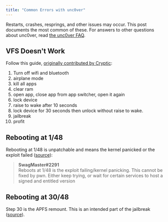 ```yaml
---
title: "Common Errors with unc0ver"
---
```


Restarts, crashes, resprings, and other issues may occur. This post documents the most common of these. For answers to other questions about unc0ver, read [the unc0ver FAQ](unc0ver-faq).

## VFS Doesn't Work

Follow this guide, [originally contributed by Cryptic](https://discordapp.com/channels/349243932447604736/500765231891611649/500808505561710594):

1. Turn off wifi and bluetooth
2. airplane mode
3. kill all apps
4. clear ram
5. open app, close app from app switcher, open it again
6. lock device
7. raise to wake after 10 seconds
8. lock device for 30 seconds then unlock without raise to wake.
9. jailbreak
10. profit

## Rebooting at 1/48

Rebooting at 1/48 is unpatchable and means the kernel panicked or the exploit failed ([source](https://discordapp.com/channels/349243932447604736/500765231891611649/500795084594216970)):

> **SwagMaster#2291**  
> Reboots at 1/48 is the exploit failing/kernel panicking. This cannot be fixed by pwn. Either keep trying, or wait for certain services to host a signed and entitled version

## Rebooting at 30/48

Step 30 is the APFS remount. This is an intended part of the jailbreak ([source](https://discordapp.com/channels/349243932447604736/500765231891611649/501114594421374978)).